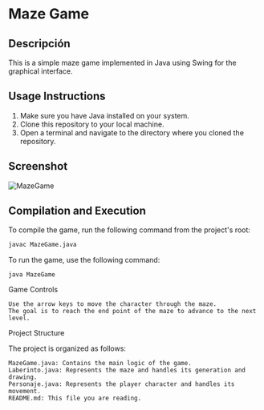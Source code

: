 # Maze Game

## Descripción
This is a simple maze game implemented in Java using Swing for the graphical interface.

## Usage Instructions
1. Make sure you have Java installed on your system.
2. Clone this repository to your local machine.
3. Open a terminal and navigate to the directory where you cloned the repository.
   

## Screenshot

![MazeGame](https://github.com/MiguelAntonioRS/MazeGame/assets/159189630/0e52c2e7-ffb6-47eb-aec7-f27c6765a122)


## Compilation and Execution
To compile the game, run the following command from the project's root:
```bash
javac MazeGame.java
```
To run the game, use the following command:
```
java MazeGame
```
Game Controls

    Use the arrow keys to move the character through the maze.
    The goal is to reach the end point of the maze to advance to the next level.

Project Structure

The project is organized as follows:

    MazeGame.java: Contains the main logic of the game.
    Laberinto.java: Represents the maze and handles its generation and drawing.
    Personaje.java: Represents the player character and handles its movement.
    README.md: This file you are reading.

